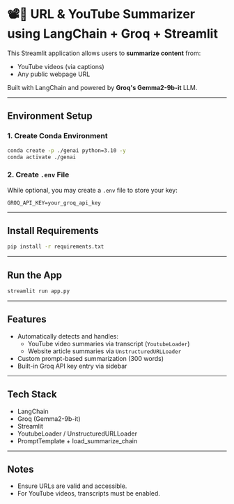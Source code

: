 # 📽️🔗 URL & YouTube Summarizer using LangChain + Groq + Streamlit

This Streamlit application allows users to **summarize content** from:
-  YouTube videos (via captions)
-  Any public webpage URL

Built with LangChain and powered by **Groq's Gemma2-9b-it** LLM.

---

##  Environment Setup

### 1. Create Conda Environment

```bash
conda create -p ./genai python=3.10 -y
conda activate ./genai
```

### 2. Create `.env` File

While optional, you may create a `.env` file to store your key:

```env
GROQ_API_KEY=your_groq_api_key
```

---

##  Install Requirements

```bash
pip install -r requirements.txt
```

---

##  Run the App

```bash
streamlit run app.py
```

---

## Features

- Automatically detects and handles:
  - YouTube video summaries via transcript (`YoutubeLoader`)
  - Website article summaries via `UnstructuredURLLoader`
- Custom prompt-based summarization (300 words)
- Built-in Groq API key entry via sidebar

---

##  Tech Stack

- LangChain
- Groq (Gemma2-9b-it)
- Streamlit
- YoutubeLoader / UnstructuredURLLoader
- PromptTemplate + load_summarize_chain

---

##  Notes

- Ensure URLs are valid and accessible.
- For YouTube videos, transcripts must be enabled.